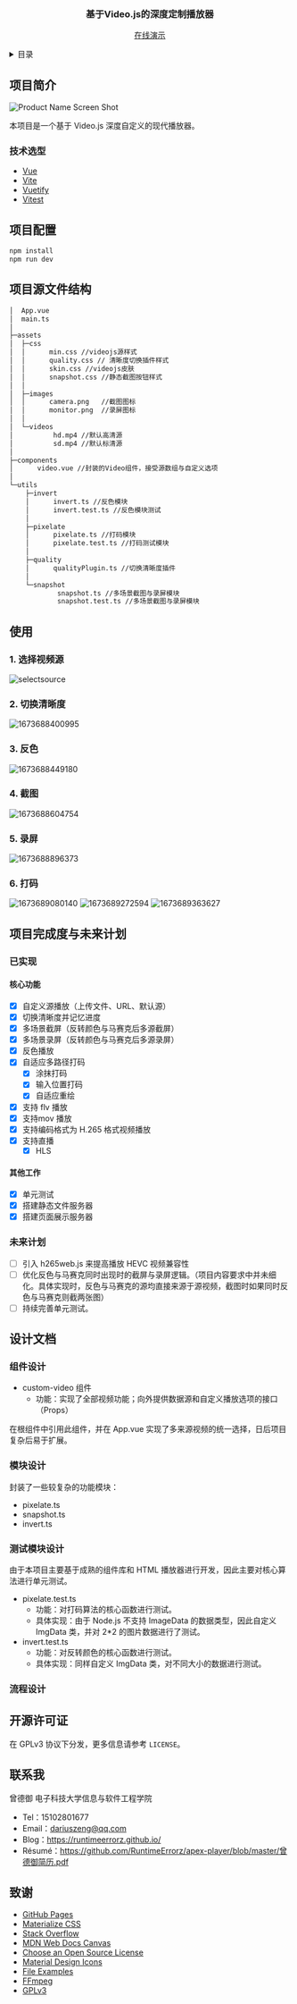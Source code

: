 <div align="center">
<h3 align="center">基于Video.js的深度定制播放器</h3>

<p align="center">
    <a href="https://runtimeerrorz.github.io/player/">在线演示</a>
  </p>
</div>

<details>
  <summary>目录</summary>
  <ol>
    <li>
      <a href="#项目简介">项目简介</a>
      <ul>
        <li><a href="#技术栈">技术栈</a></li>
      </ul>
    </li>
    <li><a href="#项目配置">项目配置</a></li>
    <li><a href="#使用">使用</a></li>
    <li>
      <a href="#项目完成度与未来计划">项目完成度与未来计划</a>
      <ul>
          <li><a href="#已实现">已实现</a></li>
      </ul>
       <ul>
          <li><a href="#未来计划">未来计划</a></li>
      </ul>
    </li>
    <li><a href="#开源许可证">开源许可证</a></li>
    <li><a href="#联系我">联系我</a></li>
    <li><a href="#致谢">致谢</a></li>
  </ol>
</details>

## 项目简介

![Product Name Screen Shot][product-screenshot]

本项目是一个基于 Video.js 深度自定义的现代播放器。

### 技术选型

- [Vue][Vue-url]
- [Vite][Vite-url]
- [Vuetify][Vuetify-url]
- [Vitest][Vitest-url]

## 项目配置

```sh
npm install
npm run dev
```

## 项目源文件结构

```bash
│  App.vue
│  main.ts
│
├─assets
│  ├─css
│  │      min.css //videojs源样式
│  │      quality.css // 清晰度切换插件样式
│  │      skin.css //videojs皮肤
│  │      snapshot.css //静态截图按钮样式
│  │
│  ├─images
│  │      camera.png   //截图图标
│  │      monitor.png  //录屏图标
│  │
│  └─videos
│          hd.mp4 //默认高清源
│          sd.mp4 //默认标清源
│
├─components
│      video.vue //封装的Video组件，接受源数组与自定义选项
│
└─utils
    ├─invert
    │      invert.ts //反色模块
    │      invert.test.ts //反色模块测试
    │
    ├─pixelate
    │      pixelate.ts //打码模块
    │      pixelate.test.ts //打码测试模块
    │
    ├─quality
    │      qualityPlugin.ts //切换清晰度插件
    │
    └─snapshot
            snapshot.ts //多场景截图与录屏模块
            snapshot.test.ts //多场景截图与录屏模块

```

## 使用

### 1. 选择视频源
![selectsource](/README_PIC/selectsource.png)
### 2. 切换清晰度
![1673688400995](image/README/1673688400995.png)
### 3. 反色
![1673688449180](image/README/1673688449180.png)
### 4. 截图
![1673688604754](image/README/1673688604754.png)
### 5. 录屏
![1673688896373](image/README/1673688896373.png)
### 6. 打码
![1673689080140](image/README/1673689080140.png)
![1673689272594](image/README/1673689272594.png)
![1673689363627](image/README/1673689363627.png)
## 项目完成度与未来计划

### 已实现

#### 核心功能

- [X] 自定义源播放（上传文件、URL、默认源）
- [X] 切换清晰度并记忆进度
- [X] 多场景截屏（反转颜色与马赛克后多源截屏）
- [X] 多场景录屏（反转颜色与马赛克后多源录屏）
- [X] 反色播放
- [X] 自适应多路径打码
  - [X] 涂抹打码
  - [X] 输入位置打码
  - [X] 自适应重绘
- [X] 支持 flv 播放
- [X] 支持mov 播放
- [X] 支持编码格式为 H.265 格式视频播放
- [X] 支持直播
  - [X] HLS

#### 其他工作

- [X] 单元测试
- [X] 搭建静态文件服务器
- [X] 搭建页面展示服务器

### 未来计划

- [ ] 引入 h265web.js 来提高播放 HEVC 视频兼容性
- [ ] 优化反色与马赛克同时出现时的截屏与录屏逻辑。（项目内容要求中并未细化。具体实现时，反色与马赛克的源均直接来源于源视频，截图时如果同时反色与马赛克则截两张图）
- [ ] 持续完善单元测试。

## 设计文档

### 组件设计

- custom-video 组件
  - 功能：实现了全部视频功能；向外提供数据源和自定义播放选项的接口（Props）

在根组件中引用此组件，并在 App.vue 实现了多来源视频的统一选择，日后项目复杂后易于扩展。

### 模块设计

封装了一些较复杂的功能模块：

- pixelate.ts
- snapshot.ts
- invert.ts

### 测试模块设计

由于本项目主要基于成熟的组件库和 HTML 播放器进行开发，因此主要对核心算法进行单元测试。

- pixelate.test.ts
  - 功能：对打码算法的核心函数进行测试。
  - 具体实现：由于 Node.js 不支持 ImageData 的数据类型，因此自定义 ImgData 类，并对 2\*2 的图片数据进行了测试。
- invert.test.ts
  - 功能：对反转颜色的核心函数进行测试。
  - 具体实现：同样自定义 ImgData 类，对不同大小的数据进行测试。

### 流程设计

## 开源许可证

在 GPLv3 协议下分发，更多信息请参考 `LICENSE`。

## 联系我

曾德御 电子科技大学信息与软件工程学院

- Tel：15102801677
- Email：dariuszeng@qq.com
- Blog：https://runtimeerrorz.github.io/
- Résumé：https://github.com/RuntimeErrorz/apex-player/blob/master/曾德御简历.pdf

## 致谢

- [GitHub Pages](https://pages.github.com)
- [Materialize CSS](https://github.com/dogfalo/materialize)
- [Stack Overflow](https://stackoverflow.com/)
- [MDN Web Docs Canvas](https://developer.mozilla.org/zh-CN/docs/Web/API/Canvas_API)
- [Choose an Open Source License](https://choosealicense.com)
- [Material Design Icons](https://materialdesignicons.com/)
- [File Examples](https://file-examples.com/)
- [FFmpeg](https://ffmpeg.org/)
- [GPLv3](https://www.gnu.org/licenses/gpl-3.0.html)

[Vue]: https://img.shields.io/badge/Vue.js-35495E?style=for-the-badge&logo=vuedotjs&logoColor=4FC08D
[Vue-url]: https://vuejs.org/
[Vite]: https://img.shields.io/badge/Vite-20232A?style=for-the-badge&logo=vite
[Vite-url]: https://vitejs.cn/
[Vuetify]: https://img.shields.io/badge/Vuetify-aeddff?style=for-the-badge&logo=vuetify&logoColor=1697F6
[Vuetify-url]: https://next.vuetifyjs.com/
[Vitest]: https://img.shields.io/badge/Vitest-729b1b?style=for-the-badge&logo=vitest&logoColor=fcc72b
[Vitest-url]: https://cn.vitest.dev/
[product-screenshot]: README_PIC/screenshot.png
